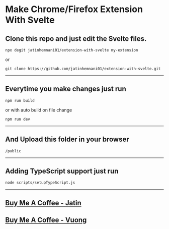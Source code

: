 # Make Chrome/Firefox Extension With Svelte

## Clone this repo and just edit the Svelte files.

`npx degit jatinhemnani01/extension-with-svelte my-extension`

or

`git clone https://github.com/jatinhemnani01/extension-with-svelte.git`

---

## Everytime you make changes just run

`npm run build`

or with auto build on file change

`npm run dev`

---
## And Upload this folder in your browser

`/public`

---
## Adding TypeScript support just run

`node scripts/setupTypeScript.js`

---
## [Buy Me A Coffee - Jatin](https://www.buymeacoffee.com/jatinhemnani01 "Buy Me A Coffee for Jatin")
## [Buy Me A Coffee - Vuong](https://www.buymeacoffee.com/vuongngo "Buy Me A Coffee for Vuong")

